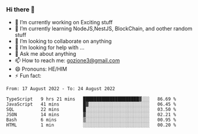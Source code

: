 ### Hi there 👋

<!--
**charlieScript/charlieScript** is a ✨ _special_ ✨ repository because its `README.md` (this file) appears on your GitHub profile.

Here are some ideas to get you started: -->

- 🔭 I’m currently working on Exciting stuff
- 🌱 I’m currently learning NodeJS,NestJS, BlockChain, and oother random stuff
- 👯 I’m looking to collaborate on anything
- 🤔 I’m looking for help with ...
- 💬 Ask me about anything
- 📫 How to reach me: gozione3@gmail.com
- 😄 Pronouns: HE/HIM
- ⚡ Fun fact: 
<!--START_SECTION:waka-->

```text
From: 17 August 2022 - To: 24 August 2022

TypeScript   9 hrs 21 mins   █████████████████████▓░░░   86.69 %
JavaScript   41 mins         █▓░░░░░░░░░░░░░░░░░░░░░░░   06.45 %
SQL          22 mins         █░░░░░░░░░░░░░░░░░░░░░░░░   03.50 %
JSON         14 mins         ▓░░░░░░░░░░░░░░░░░░░░░░░░   02.21 %
Bash         6 mins          ▒░░░░░░░░░░░░░░░░░░░░░░░░   00.95 %
HTML         1 min           ░░░░░░░░░░░░░░░░░░░░░░░░░   00.20 %
```

<!--END_SECTION:waka-->
